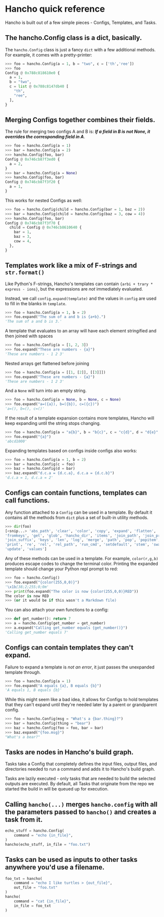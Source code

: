 # Hancho quick reference

Hancho is built out of a few simple pieces - Configs, Templates, and Tasks.

## The hancho.Config class is a dict, basically.

The ```hancho.Config``` class is just a fancy ```dict``` with a few additional methods. For example, it comes with a pretty-printer:

```py
>>> foo = hancho.Config(a = 1, b = "two", c = ['th','ree'])
>>> foo
Config @ 0x788c818610e0 {
  a = 1,
  b = "two",
  c = list @ 0x788c8147db40 [
    "th",
    "ree",
  ],
}
```

## Merging Configs together combines their fields. 

The rule for merging two configs A and B is: ***If a field in B is not None, it overrides the corresponding field in A***.

```py
>>> foo = hancho.Config(a = 1)
>>> bar = hancho.Config(a = 2)
>>> hancho.Config(foo, bar)
Config @ 0x746cb87f3ed0 {
  a = 2,
}
>>> bar = hancho.Config(a = None)
>>> hancho.Config(foo, bar)
Config @ 0x746cb87f3f20 {
  a = 1,
}
```

This works for nested Configs as well:

```py
>>> foo = hancho.Config(child = hancho.Config(bar = 1, baz = 2))
>>> bar = hancho.Config(child = hancho.Config(baz = 3, cow = 4))
>>> hancho.Config(foo, bar)
Config @ 0x746cb87f3f70 {
  child = Config @ 0x746cb8610640 {
    bar = 1,
    baz = 3,
    cow = 4,
  },
}
```

## Templates work like a mix of F-strings and ```str.format()```

Like Python's F-strings, Hancho's templates can contain ```{arbi + trary * express - ions}```, but the expressions are _not_ immediately evaluated.

Instead, we call ```config.expand(template)``` and the values in ```config``` are used to fill in the blanks in ```template```.


```py
>>> foo = hancho.Config(a = 1, b = 2)
>>> foo.expand("The sum of a and b is {a+b}.")
'The sum of a and b is 3.'
```

A template that evaluates to an array will have each element stringified and then joined with spaces
```py
>>> foo = hancho.Config(a = [1, 2, 3])
>>> foo.expand("These are numbers - {a}")
'These are numbers - 1 2 3'
```

Nested arrays get flattened before joining
```py
>>> foo = hancho.Config(a = [[1, [2]], [[3]]])
>>> foo.expand("These are numbers - {a}")
'These are numbers - 1 2 3'
```

And a ```None``` will turn into an empty string.
```py
>>> foo = hancho.Config(a = None, b = None, c = None)
>>> foo.expand("a=({a}), b=({b}), c=({c})")
'a=(), b=(), c=()'
```

If the result of a template expansion contains more templates, Hancho will keep expanding until the string stops changing.

```py
>>> foo = hancho.Config(a = "a{b}", b = "b{c}", c = "c{d}", d = "d{e}", e = 1000)
>>> foo.expand("{a}")
'abcd1000'
```
Expanding templates based on configs inside configs also works:

```py
>>> foo = hancho.Config(a = 1, b = 2)
>>> bar = hancho.Config(c = foo)
>>> baz = hancho.Config(d = bar)
>>> baz.expand("d.c.a = {d.c.a}, d.c.a = {d.c.b}")
'd.c.a = 1, d.c.a = 2'
```

## Configs can contain functions, templates can call functions.

Any function attached to a ```Config``` can be used in a template. By default it contains all the methods from ```dict``` plus a set of built-in utility methods.

```py
>>> dir(foo)
[<snip...> 'abs_path', 'clear', 'color', 'copy', 'expand', 'flatten',
'fromkeys', 'get', 'glob', 'hancho_dir', 'items', 'join_path', 'join_prefix',
'join_suffix', 'keys', 'len', 'log', 'merge', 'path', 'pop', 'popitem',
'print', 're', 'rel', 'rel_path', 'run_cmd', 'setdefault', 'stem', 'swap_ext',
'update', 'values']
```

Any of these methods can be used in a template. For example, ```color(r,g,b)``` produces escape codes to change the terminal color. Printing the expanded template should change your Python repl prompt to red:

```py
>>> foo = hancho.Config()
>>> foo.expand("{color(255,0,0)}")
'\x1b[38;2;255;0;0m'
>>> print(foo.expand("The color is now {color(255,0,0)}RED"))
The color is now RED
>>> (or it would be if this wasn't a Markdown file)
```

You can also attach your own functions to a config:

```py
>>> def get_number(): return 7
>>> a = hancho.Config(get_number = get_number)
>>> a.expand("Calling get_number equals {get_number()}")
'Calling get_number equals 7'
```

## Configs can contain templates they can't expand.

Failure to expand a template is _not an error_, it just passes the unexpanded template through.

```py
>>> foo = hancho.Config(a = 1)
>>> foo.expand("A equals {a}, B equals {b}")
'A equals 1, B equals {b}'
```

While this might seem like a bad idea, it allows for Configs to hold templates that they can't expand until they're needed later by a parent or grandparent config.

```py
>>> foo = hancho.Config(msg = "What's a {bar.thing}?")
>>> bar = hancho.Config(thing = "bear")
>>> baz = hancho.Config(foo = foo, bar = bar)
>>> baz.expand("{foo.msg}")
"What's a bear?"
```
## Tasks are nodes in Hancho's build graph.

Tasks take a Config that completely defines the input files, output files, and directories needed to run a command and adds it to Hancho's build graph.

Tasks are lazily executed - only tasks that are needed to build the selected outputs are executed. By default, all Tasks that originate from the repo we started the build in will be queued up for execution.

## Calling ```hancho(...)``` merges ```hancho.config``` with all the parameters passed to ```hancho()``` and creates a task from it.

```py
echo_stuff = hancho.Config(
    command = "echo {in_file}",
)
hancho(echo_stuff, in_file = "foo.txt")
```
## Tasks can be used as inputs to other tasks anywhere you'd use a filename.
```py
foo_txt = hancho(
    command = "echo I like turtles > {out_file}",
    out_file = "foo.txt"
)
hancho(
    command = "cat {in_file}",
    in_file = foo_txt
)
```
